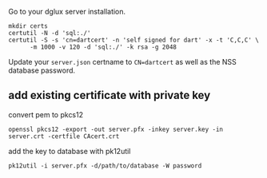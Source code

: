 Go to your dglux server installation.

```
mkdir certs
certutil -N -d 'sql:./'
certutil -S -s 'cn=dartcert' -n 'self signed for dart' -x -t 'C,C,C' \
      -m 1000 -v 120 -d 'sql:./' -k rsa -g 2048
```

Update your `server.json` certname to `CN=dartcert` as well as the NSS database password.


## add existing certificate with private key
convert pem to pkcs12
```
openssl pkcs12 -export -out server.pfx -inkey server.key -in server.crt -certfile CAcert.crt
```
add the key to database with pk12util
```
pk12util -i server.pfx -d/path/to/database -W password
```